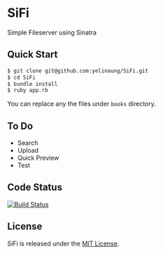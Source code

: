 SiFi
====

Simple Fileserver using Sinatra

## Quick Start
```bash
$ git clone git@github.com:yelinaung/SiFi.git
$ cd SiFi
$ bundle install
$ ruby app.rb
```
You can replace any the files under `books` directory.


## To Do
- Search
- Upload
- Quick Preview
- Test

## Code Status
[![Build Status](https://travis-ci.org/yelinaung/SiFi.png?branch=master)](https://travis-ci.org/yelinaung/SiFi)

## License
SiFi is released under the [MIT License](http://www.opensource.org/licenses/MIT).
